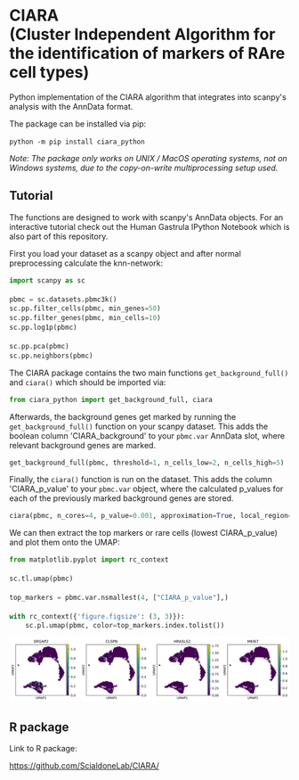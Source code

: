 # CIARA <br /> (Cluster Independent Algorithm for the identification of markers of RAre cell types)

Python implementation of the CIARA algorithm that integrates into scanpy's analysis with the AnnData format.

The package can be installed via pip:

`python -m pip install ciara_python`

*Note: The package only works on UNIX / MacOS operating systems, not on Windows systems, due to the copy-on-write multiprocessing setup used.*

## Tutorial

The functions are designed to work with scanpy's AnnData objects. For an interactive tutorial check out the Human Gastrula IPython Notebook which is also part of this repository.

First you load your dataset as a scanpy object and after normal preprocessing calculate the knn-network:

```python
import scanpy as sc

pbmc = sc.datasets.pbmc3k()
sc.pp.filter_cells(pbmc, min_genes=50)
sc.pp.filter_genes(pbmc, min_cells=10)
sc.pp.log1p(pbmc)

sc.pp.pca(pbmc)
sc.pp.neighbors(pbmc)
```

The CIARA package contains the two main functions `get_background_full()` and `ciara()` which should be imported via:

```python
from ciara_python import get_background_full, ciara
```

Afterwards, the background genes get marked by running the `get_background_full()` function on your scanpy dataset. This adds the boolean column 'CIARA_background' to your `pbmc.var` AnnData slot, where relevant background genes are marked.

```python
get_background_full(pbmc, threshold=1, n_cells_low=2, n_cells_high=5)
```

Finally, the `ciara()` function is run on the dataset. This adds the column 'CIARA_p_value' to your `pbmc.var` object, where the calculated p_values for each of the previously marked background genes are stored.

```python
ciara(pbmc, n_cores=4, p_value=0.001, approximation=True, local_region=1)
```

We can then extract the top markers or rare cells (lowest CIARA_p_value) and plot them onto the UMAP:

```python
from matplotlib.pyplot import rc_context

sc.tl.umap(pbmc)

top_markers = pbmc.var.nsmallest(4, ["CIARA_p_value"],)

with rc_context({'figure.figsize': (3, 3)}):
    sc.pl.umap(pbmc, color=top_markers.index.tolist())
```

![UMAP of top 4 rare cell type markers for PBMCs](/figures/umap_CIARA_PBMCs.svg)

## R package

Link to R package:

https://github.com/ScialdoneLab/CIARA/
